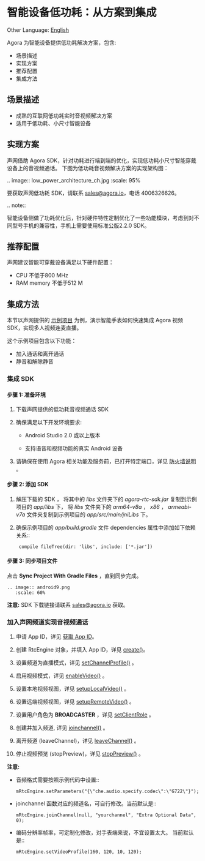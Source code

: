 # 智能设备低功耗：从方案到集成

Other Language: [English](README.md)

Agora 为智能设备提供低功耗解决方案，包含:

* 场景描述
* 实现方案
* 推荐配置
* 集成方法

## 场景描述

* 成熟的互联网低功耗实时音视频解决方案
* 适用于低功耗、小尺寸智能设备


## 实现方案

声网借助 Agora SDK，针对功耗进行端到端的优化，实现低功耗小尺寸智能穿戴设备上的音视频通话。
下图为低功耗音视频解决方案的实现架构图：

.. image:: low_power_architecture_ch.jpg
    :scale: 95%


要获取声网低功耗 SDK，请联系 sales@agora.io，电话 4006326626。

.. note::

   智能设备侧做了功耗优化后，针对硬件特性定制优化了一些功能模块，考虑到对不同型号手机的兼容性，手机上需要使用标准公版2.2.0 SDK。



## 推荐配置

声网建议智能可穿戴设备满足以下硬件配置：

* CPU 不低于800 MHz
*  RAM memory 不低于512 M


## 集成方法

本节以声网提供的 [示例项目](https://github.com/AgoraIO/ARD-Agora-RTC-Low-Power/tree/master/Android/LowPowerWatch) 为例，演示智能手表如何快速集成 Agora 视频 SDK，实现多人视频连麦直播。

这个示例项目包含以下功能：

* 加入通话和离开通话
* 静音和解除静音


### 集成 SDK

#### 步骤 1: 准备环境

1. 下载声网提供的低功耗音视频通话 SDK
2. 确保满足以下开发环境要求:

    * Android Studio 2.0 或以上版本

    * 支持语音和视频功能的真实 Android 设备


3. 请确保在使用 Agora 相关功能及服务前，已打开特定端口，详见 [防火墙说明](https://docs.agora.io/cn/2.4/product/Interactive%20Broadcast/Agora%20Platform/firewall?platform=All%20Platforms) 。


#### 步骤 2: 添加 SDK


1. 解压下载的 SDK ， 将其中的 *libs* 文件夹下的 *agora-rtc-sdk.jar* 复制到示例项目的 *app/libs* 下， 将 *libs* 文件夹下的 *arm64-v8a* ， *x86* ， *armeabi-v7a* 文件夹复制到示例项目的 *app/src/main/jniLibs* 下。

2. 确保示例项目的 *app/build.gradle* 文件 dependencies 属性中添加如下依赖关系::

   ```
    compile fileTree(dir: 'libs', include: ['*.jar'])
   ```

#### 步骤 3: 同步项目文件

点击 **Sync Project With Gradle Files** ，直到同步完成。


    .. image:: android9.png
       :scale: 60%


**注意:** SDK 下载链接请联系 sales@agora.io 获取。

### 加入声网频道实现音视频通话

1. 申请 App ID，详见 [获取 App ID](https://docs.agora.io/cn/2.4/product/Interactive%20Broadcast/Agora%20Platform/token?platform=All%20Platforms)。

2. 创建 RtcEngine 对象，并填入 App ID，详见 [create()](https://docs.agora.io/cn/2.4/product/Interactive%20Broadcast/API%20Reference/live_video_android?platform=Android)。

3. 设置频道为直播模式，详见 [setChannelProfile()](https://docs.agora.io/cn/2.4/product/Interactive%20Broadcast/API%20Reference/live_video_android?platform=Android) 。

4. 启用视频模式，详见 [enableVideo()](https://docs.agora.io/cn/2.4/product/Interactive%20Broadcast/API%20Reference/live_video_android?platform=Android) 。

5. 设置本地视频视图，详见 [setupLocalVideo()](https://docs.agora.io/cn/2.4/product/Interactive%20Broadcast/API%20Reference/live_video_android?platform=Android) 。

6. 设置远端视频视图，详见 [setupRemoteVideo()](https://docs.agora.io/cn/2.4/product/Interactive%20Broadcast/API%20Reference/live_video_android?platform=Android) 。

7. 设置用户角色为 **BROADCASTER** ，详见 [setClientRole](https://docs.agora.io/cn/2.4/product/Interactive%20Broadcast/API%20Reference/live_video_android?platform=Android) 。

8. 创建并加入频道, 详见 [joinchannel()](https://docs.agora.io/cn/2.4/product/Interactive%20Broadcast/API%20Reference/live_video_android?platform=Android) 。

9. 离开频道 (leaveChannel)，详见 [leaveChannel()](https://docs.agora.io/cn/2.4/product/Interactive%20Broadcast/API%20Reference/live_video_android?platform=Android) 。

10. 停止视频预览 (stopPreview)，详见 [stopPreview()](https://docs.agora.io/cn/2.4/product/Interactive%20Broadcast/API%20Reference/live_video_android?platform=Android) 。

**注意:**

  * 音频格式需要按照示例代码中设置::

      ```
      mRtcEngine.setParameters("{\"che.audio.specify.codec\":\"G722\"}");
      ```

  * joinchannel 函数对应的频道名，可自行修改。当前默认是::

     ```
     mRtcEngine.joinChannel(null, "yourchannel", "Extra Optional Data", 0);
     ```

  * 编码分辨率帧率，可定制化修改，对手表端来说，不宜设置太大。 当前默认是::

      ```
      mRtcEngine.setVideoProfile(160, 120, 10, 120);
      ```
